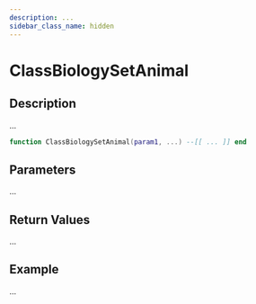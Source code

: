 ```yaml
---
description: ...
sidebar_class_name: hidden
---
```


# ClassBiologySetAnimal

## Description

...

```lua
function ClassBiologySetAnimal(param1, ...) --[[ ... ]] end
```

## Parameters

...

## Return Values

...

## Example

...

